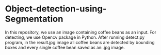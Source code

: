 # Object-detection-using-Segmentation
In this repository, we use an image containing coffee beans as an input. For detecting, we use Opencv package in Python.
After running detect.py program, in the result.jpg image all coffee beans are detected by bounding boxes and every single coffee bean saved as an .jpg image.

